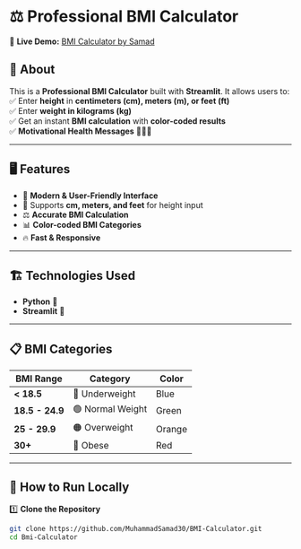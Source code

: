 # ⚖️ Professional BMI Calculator  

🚀 **Live Demo:** [BMI Calculator by Samad](https://bmi-calculator-by-samad.streamlit.app/)  

## 📌 About  
This is a **Professional BMI Calculator** built with **Streamlit**. It allows users to:  
✅ Enter **height** in **centimeters (cm), meters (m), or feet (ft)**  
✅ Enter **weight in kilograms (kg)**  
✅ Get an instant **BMI calculation** with **color-coded results**   
✅ **Motivational Health Messages** 🏋️‍♂️🥗  

---

## 🖥️ Features  
- 🎨 **Modern & User-Friendly Interface**  
- 📏 Supports **cm, meters, and feet** for height input  
- ⚖️ **Accurate BMI Calculation** 
- 📊 **Color-coded BMI Categories**  
- 🔥 **Fast & Responsive**  

---

## 🏗️ Technologies Used  
- **Python** 🐍  
- **Streamlit** 🎈  

---

## 📋 BMI Categories  
| BMI Range  | Category        | Color |
|------------|----------------|-------|
| **< 18.5** | 🔵 Underweight  | Blue  |
| **18.5 - 24.9** | 🟢 Normal Weight | Green |
| **25 - 29.9** | 🟠 Overweight  | Orange |
| **30+** | 🔴 Obese  | Red |

---

## 🚀 How to Run Locally  
1️⃣ **Clone the Repository**  
```bash
git clone https://github.com/MuhammadSamad30/BMI-Calculator.git
cd Bmi-Calculator
